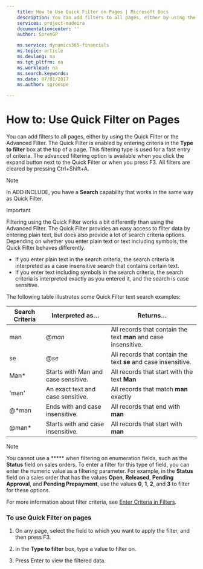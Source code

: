 ```yaml
---
    title: How to Use Quick Filter on Pages | Microsoft Docs
    description: You can add filters to all pages, either by using the Quick Filter or the Advanced Filter. The Quick Filter is enabled by entering criteria in the **Type to filter** box at the top of a page. This filtering type is used for a fast entry of criteria. The advanced filtering option is available when you click the expand button next to the Quick Filter or when you press F3. All filters are cleared by pressing Ctrl+Shift+A.
    services: project-madeira
    documentationcenter: ''
    author: SorenGP

    ms.service: dynamics365-financials
    ms.topic: article
    ms.devlang: na
    ms.tgt_pltfrm: na
    ms.workload: na
    ms.search.keywords:
    ms.date: 07/01/2017
    ms.author: sgroespe

---
```

# How to: Use Quick Filter on Pages
You can add filters to all pages, either by using the Quick Filter or the Advanced Filter. The Quick Filter is enabled by entering criteria in the **Type to filter** box at the top of a page. This filtering type is used for a fast entry of criteria. The advanced filtering option is available when you click the expand button next to the Quick Filter or when you press F3. All filters are cleared by pressing Ctrl+Shift+A.  
  
> [!NOTE]  
>  In ADD INCLUDE<!--[!INCLUDE[nav_tablet](../../includes/nav_phone_md.md)]-->, you have a **Search** capability that works in the same way as Quick Filter.  
  
> [!IMPORTANT]  
>  Filtering using the Quick Filter works a bit differently than using the Advanced Filter. The Quick Filter provides an easy access to filter data by entering plain text, but does also provide a lot of search criteria options. Depending on whether you enter plain text or text including symbols, the Quick Filter behaves differently.  
>   
>  -   If you enter plain text in the search criteria, the search criteria is interpreted as a case insensitive search that contains certain text.  
> -   If you enter text including symbols in the search criteria, the search criteria is interpreted exactly as you entered it, and the search is case sensitive.  
  
 The following table illustrates some Quick Filter text search examples:  
  
|Search Criteria|Interpreted as…|Returns…|  
|---------------------|---------------------|--------------|  
|man|@*man*|All records that contain the text **man** and case insensitive.|  
|se|@*se*|All records that contain the text **se** and case insensitive.|  
|Man*|Starts with Man and case sensitive.|All records that start with the text **Man**|  
|'man'|An exact text and case sensitive.|All records that match **man** exactly|  
|@*man|Ends with and case insensitive.|All records that end with **man**|  
|@man*|Starts with and case insensitive.|All records that start with **man**|  
  
> [!NOTE]  
>  You cannot use a ***** when filtering on enumeration fields, such as the **Status** field on sales orders. To enter a filter for this type of field, you can enter the numeric value as a filtering parameter. For example, in the **Status** field on a sales order that has the values **Open**, **Released**, **Pending Approval**, and **Pending Prepayment**, use the values **0**, **1**, **2**, and **3** to filter for these options.  
  
 For more information about filter criteria, see [Enter Criteria in Filters](../FullExperience/enter-criteria-in-filters.md).  
  
### To use Quick Filter on pages  
  
1.  On any page, select the field to which you want to apply the filter, and then press F3.  
  
2.  In the **Type to filter** box, type a value to filter on.  
  
3.  Press Enter to view the filtered data.